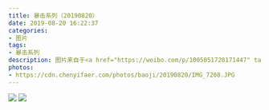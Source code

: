 ```yaml
---
title: 暴击系列（20190820）
date: 2019-08-20 16:22:37
categories:
- 图片
tags:
- 暴击系列
description: 图片来自于<a href="https://weibo.com/p/1005051720171447" target="_blank">quanmmmmm</a><br/> ？？​​​ ​​​
photos: 
- https://cdn.chenyifaer.com/photos/baoji/20190820/IMG_7208.JPG
---
```


![](https://cdn.chenyifaer.com/photos/baoji/20190820/IMG_7209.JPG)
![](https://cdn.chenyifaer.com/photos/baoji/20190820/IMG_7210.JPG)
